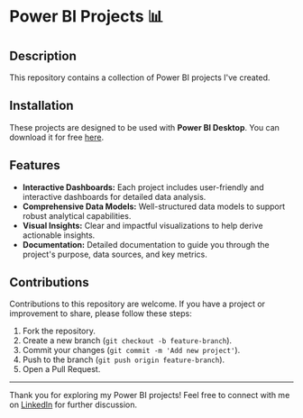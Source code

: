 # Power BI Projects 📊

## Description
This repository contains a collection of Power BI projects I've created.

## Installation
These projects are designed to be used with **Power BI Desktop**. You can download it for free [here](https://www.microsoft.com/en-us/download/details.aspx?id=58494).

## Features
- **Interactive Dashboards:** Each project includes user-friendly and interactive dashboards for detailed data analysis.
- **Comprehensive Data Models:** Well-structured data models to support robust analytical capabilities.
- **Visual Insights:** Clear and impactful visualizations to help derive actionable insights.
- **Documentation:** Detailed documentation to guide you through the project's purpose, data sources, and key metrics.

## Contributions
Contributions to this repository are welcome. If you have a project or improvement to share, please follow these steps:

1. Fork the repository.
2. Create a new branch (`git checkout -b feature-branch`).
3. Commit your changes (`git commit -m 'Add new project'`).
4. Push to the branch (`git push origin feature-branch`).
5. Open a Pull Request.

---

Thank you for exploring my Power BI projects! Feel free to connect with me on [LinkedIn](https://www.linkedin.com/in/abhay-pratap-singh-jadon-2a7928267/) for further discussion.

